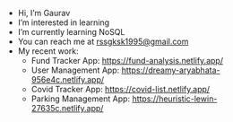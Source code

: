 - Hi, I’m Gaurav
- I’m interested in learning
- I’m currently learning NoSQL
- You can reach me at rssgksk1995@gmail.com
- My recent work:
  - Fund Tracker App: https://fund-analysis.netlify.app/
  - User Management App: https://dreamy-aryabhata-956e4c.netlify.app/
  - Covid Tracker App: https://covid-list.netlify.app/
  - Parking Management App: https://heuristic-lewin-27635c.netlify.app/

<!---
rssgksk1995/rssgksk1995 is a ✨ special ✨ repository because its `README.md` (this file) appears on your GitHub profile.
You can click the Preview link to take a look at your changes.
--->
